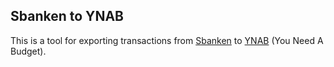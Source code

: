 ## Sbanken to YNAB
This is a tool for exporting transactions from [Sbanken](https://sbanken.no/) to [YNAB](https://www.youneedabudget.com/) (You Need A Budget).
